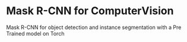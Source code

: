 # Mask R-CNN for ComputerVision 
Mask R-CNN for object detection and instance segmentation with a Pre Trained model on Torch
